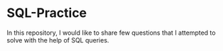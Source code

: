# SQL-Practice
In this repository, I would like to share few questions that I attempted to solve with the help of SQL queries.
